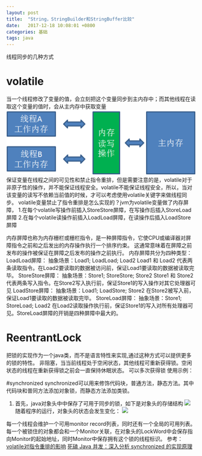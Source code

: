 ```yaml
---
layout: post
title:  "String，StringBuilder和StringBuffer比较"
date:   2017-12-18 10:08:01 +0800
categories: 基础
tags: java
---
```


线程同步的几种方式
# volatile

当一个线程修改了变量的值，会立刻把这个变量同步到主内存中；而其他线程在读取这个变量的值时，会从主内存中获取变量
![](/_pic/201712/640.png)
保证变量在线程之间的可见性和禁止指令重排，但是需要注意的是，volatile对于非原子性的操作，并不能保证线程安全。volatile不能保证线程安全，所以，当对该变量的读写不依赖当前值的时候，才可以考虑使用volatile关键字来做线程同步。
volatile变量禁止了指令重排是怎么实现的？jvm为volatile变量做了内存屏障，
1.在每个volatile写操作前插入StoreStore屏障，在写操作后插入StoreLoad屏障
2.在每个volatile读操作前插入LoadLoad屏障，在读操作后插入LoadStore屏障

内存屏障也称为内存栅栏或栅栏指令，是一种屏障指令，它使CPU或编译器对屏障指令之前和之后发出的内存操作执行一个排序约束。 这通常意味着在屏障之前发布的操作被保证在屏障之后发布的操作之前执行。
内存屏障共分为四种类型：
LoadLoad屏障：
抽象场景：Load1; LoadLoad; Load2
Load1 和 Load2 代表两条读取指令。在Load2要读取的数据被访问前，保证Load1要读取的数据被读取完毕。
StoreStore屏障：
抽象场景：Store1; StoreStore; Store2
Store1 和 Store2代表两条写入指令。在Store2写入执行前，保证Store1的写入操作对其它处理器可见
LoadStore屏障：
抽象场景：Load1; LoadStore; Store2
在Store2被写入前，保证Load1要读取的数据被读取完毕。
StoreLoad屏障：
抽象场景：Store1; StoreLoad; Load2
在Load2读取操作执行前，保证Store1的写入对所有处理器可见。StoreLoad屏障的开销是四种屏障中最大的。


# ReentrantLock
把锁的实现作为一个java类，而不是语言特性来实现,通过这种方式可以提供更多的锁的特性。
非阻塞，当当前线程处于空闲状态，其他线程可重新获得锁。空闲状态的线程在重新获得锁之前会一直保持休眠状态。
可以多次获得锁
使用示例：


#synchronized
synchronized可以用来修饰代码块，普通方法，静态方法。其中代码块和普同方法添加对象锁，而静态方法添加类锁。
1. 首先，java对象头中中保存了可用于同步的锁，如下是对象头的存储结构
![](/_pic/sync.jpg)
随着程序的运行，对象头的状态会发生变化：
![](/_pic/syc.jpg)

每一个线程会维护一个可用monitor record列表，同时还有一个全局的可用列表。每一个被锁住的对象都会和一个Monitor关联，在对象头的LockWord中会保存指向Monitor的起始地址，同时Monitor中保存拥有这个锁的线程标识。
参考：
[volatile对指令重排的影响](https://mp.weixin.qq.com/s/g9J39yvNdPI2a5aXhMrv_Q)
[死磕 Java 并发：深入分析 synchronized 的实现原理 ](https://mp.weixin.qq.com/s?__biz=MjM5NzMyMjAwMA==&mid=2651478216&idx=1&sn=0a78b71d5b80277f33d3ecfddd657e54&chksm=bd2534b78a52bda1df9f204f633a2c49069efe09dc3d1783888099d935d54e5617b38d9c6ebe&scene=21##)



